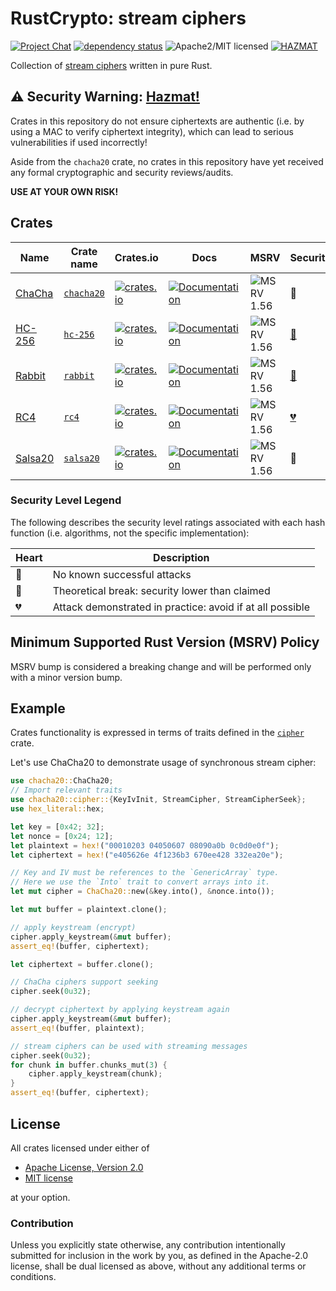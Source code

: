 # RustCrypto: stream ciphers

[![Project Chat][chat-image]][chat-link]
[![dependency status][deps-image]][deps-link]
![Apache2/MIT licensed][license-image]
[![HAZMAT][hazmat-image]][hazmat-link]

Collection of [stream ciphers] written in pure Rust.

## ⚠️ Security Warning: [Hazmat!][hazmat-link]

Crates in this repository do not ensure ciphertexts are authentic (i.e. by
using a MAC to verify ciphertext integrity), which can lead to serious
vulnerabilities if used incorrectly!

Aside from the `chacha20` crate, no crates in this repository have yet
received any formal cryptographic and security reviews/audits.

**USE AT YOUR OWN RISK!**

## Crates
| Name     | Crate name | Crates.io | Docs | MSRV | Security |
|----------|------------|-----------|------|------|----------|
| [ChaCha] | [`chacha20`] | [![crates.io](https://img.shields.io/crates/v/chacha20.svg)](https://crates.io/crates/chacha20) | [![Documentation](https://docs.rs/chacha20/badge.svg)](https://docs.rs/chacha20) | ![MSRV 1.56][msrv-1.56] | 💚 |
| [HC-256] | [`hc-256`]   | [![crates.io](https://img.shields.io/crates/v/hc-256.svg)](https://crates.io/crates/hc-256) | [![Documentation](https://docs.rs/hc-256/badge.svg)](https://docs.rs/hc-256) | ![MSRV 1.56][msrv-1.56] | [💛](https://link.springer.com/chapter/10.1007/978-3-642-04846-3_4) |
| [Rabbit] | [`rabbit`]  | [![crates.io](https://img.shields.io/crates/v/rabbit.svg)](https://crates.io/crates/rabbit) | [![Documentation](https://docs.rs/rabbit/badge.svg)](https://docs.rs/rabbit) | ![MSRV 1.56][msrv-1.56] | [💛](https://eprint.iacr.org/2013/780.pdf) |
| [RC4]    | [`rc4`]  | [![crates.io](https://img.shields.io/crates/v/rc4.svg)](https://crates.io/crates/rc4) | [![Documentation](https://docs.rs/rc4/badge.svg)](https://docs.rs/rc4) | ![MSRV 1.56][msrv-1.56] | [💔](https://www.usenix.org/system/files/conference/usenixsecurity13/sec13-paper_alfardan.pdf) |
| [Salsa20] | [`salsa20`]  | [![crates.io](https://img.shields.io/crates/v/salsa20.svg)](https://crates.io/crates/salsa20) | [![Documentation](https://docs.rs/salsa20/badge.svg)](https://docs.rs/salsa20) | ![MSRV 1.56][msrv-1.56] | 💚 |

### Security Level Legend

The following describes the security level ratings associated with each hash function (i.e. algorithms, not the specific implementation):

| Heart          | Description |
|----------------|-------------|
| :green_heart:  | No known successful attacks |
| :yellow_heart: | Theoretical break: security lower than claimed |
| :broken_heart: | Attack demonstrated in practice: avoid if at all possible |

## Minimum Supported Rust Version (MSRV) Policy

MSRV bump is considered a breaking change and will be performed only with a minor version bump.

## Example

Crates functionality is expressed in terms of traits defined in the [`cipher`] crate.

Let's use ChaCha20 to demonstrate usage of synchronous stream cipher:

```rust
use chacha20::ChaCha20;
// Import relevant traits
use chacha20::cipher::{KeyIvInit, StreamCipher, StreamCipherSeek};
use hex_literal::hex;

let key = [0x42; 32];
let nonce = [0x24; 12];
let plaintext = hex!("00010203 04050607 08090a0b 0c0d0e0f");
let ciphertext = hex!("e405626e 4f1236b3 670ee428 332ea20e");

// Key and IV must be references to the `GenericArray` type.
// Here we use the `Into` trait to convert arrays into it.
let mut cipher = ChaCha20::new(&key.into(), &nonce.into());

let mut buffer = plaintext.clone();

// apply keystream (encrypt)
cipher.apply_keystream(&mut buffer);
assert_eq!(buffer, ciphertext);

let ciphertext = buffer.clone();

// ChaCha ciphers support seeking
cipher.seek(0u32);

// decrypt ciphertext by applying keystream again
cipher.apply_keystream(&mut buffer);
assert_eq!(buffer, plaintext);

// stream ciphers can be used with streaming messages
cipher.seek(0u32);
for chunk in buffer.chunks_mut(3) {
    cipher.apply_keystream(chunk);
}
assert_eq!(buffer, ciphertext);
```

## License

All crates licensed under either of

 * [Apache License, Version 2.0](http://www.apache.org/licenses/LICENSE-2.0)
 * [MIT license](http://opensource.org/licenses/MIT)

at your option.

### Contribution

Unless you explicitly state otherwise, any contribution intentionally submitted for inclusion in the work by you, as defined in the Apache-2.0 license, shall be dual licensed as above, without any additional terms or conditions.

[//]: # (badges)

[chat-image]: https://img.shields.io/badge/zulip-join_chat-blue.svg
[chat-link]: https://rustcrypto.zulipchat.com/#narrow/stream/260049-stream-ciphers
[deps-image]: https://deps.rs/repo/github/RustCrypto/stream-ciphers/status.svg
[deps-link]: https://deps.rs/repo/github/RustCrypto/stream-ciphers
[license-image]: https://img.shields.io/badge/license-Apache2.0/MIT-blue.svg
[hazmat-image]: https://img.shields.io/badge/crypto-hazmat%E2%9A%A0-red.svg
[hazmat-link]: https://github.com/RustCrypto/meta/blob/master/HAZMAT.md
[msrv-1.56]: https://img.shields.io/badge/rustc-1.56.0+-blue.svg

[//]: # (footnotes)

[stream ciphers]: https://en.wikipedia.org/wiki/Stream_cipher
[`cipher`]: https://docs.rs/cipher

[//]: # (crates)

[`chacha20`]: ./chacha20
[`hc-256`]: ./hc-256
[`rabbit`]: ./rabbit
[`rc4`]: ./rc4
[`salsa20`]: ./salsa20

[//]: # (links)

[ChaCha]: https://en.wikipedia.org/wiki/Salsa20#ChaCha_variant
[HC-256]: https://en.wikipedia.org/wiki/HC-256
[Rabbit]: https://en.wikipedia.org/wiki/Rabbit_(cipher)
[RC4]: https://en.wikipedia.org/wiki/RC4
[Salsa20]: https://en.wikipedia.org/wiki/Salsa20
